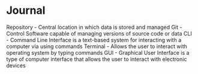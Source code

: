 <h1>Journal</h1>

Repository - Central location in which data is stored and managed
Git - Control Software capable of managing versions of source code or data
CLI - Command Line Interface is a text-based system for interacting with a computer via using commands
Terminal - Allows the user to interact with operating system by typing commands 
GUI - Graphical User Interface is a type of computer interface that allows the user to interact with electronic devices

